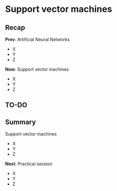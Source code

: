 

<style type="text/css">
.small_r_all pre{
  font-size: 16px;
  line-height: 18px;
}
.small_r_output pre:not(.prettyprint){
  font-size: 16px;
  line-height: 18px;
}
.verysmall_r_output pre:not(.prettyprint){
  font-size: 12px;
  line-height: 14px;
}
</style>



# Support vector machines

## Recap

**Prev**: Artificial Neural Networks

- X
- Y
- Z

**Now**: Support vector machines

- X
- Y
- Z



## TO-DO


## Summary

Support vector machines

- X
- Y
- Z

**Next**: Practical session

- X
- Y
- Z


